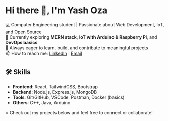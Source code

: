 # Hi there 👋, I'm Yash Oza

💻 Computer Engineering student | Passionate about Web Development, IoT, and Open Source  
🚀 Currently exploring **MERN stack**, **IoT with Arduino & Raspberry Pi**, and **DevOps basics**  
🎯 Always eager to learn, build, and contribute to meaningful projects  
📫 How to reach me: [LinkedIn](#) | [Email](#)

## 🛠️ Skills
- **Frontend**: React, TailwindCSS, Bootstrap
- **Backend**: Node.js, Express.js, MongoDB
- **Tools**: Git/GitHub, VSCode, Postman, Docker (basics)
- **Others**: C++, Java, Arduino

⭐ Check out my projects below and feel free to connect or collaborate!
